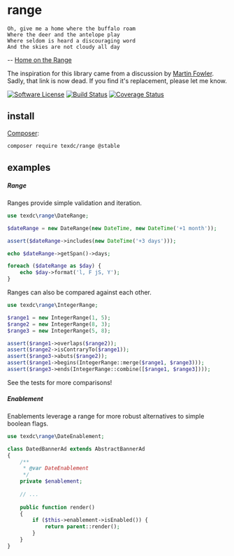 range
=====
```
Oh, give me a home where the buffalo roam
Where the deer and the antelope play
Where seldom is heard a discouraging word
And the skies are not cloudy all day
```
-- [Home on the Range](http://en.wikipedia.org/wiki/Home_on_the_Range)

The inspiration for this library came from a discussion by [Martin Fowler](http://www.martinfowler.com/ap2/range.html).
Sadly, that link is now dead.  If you find it's replacement, please let me know.

[![Software License](https://img.shields.io/badge/license-MIT-brightgreen.svg?style=flat-square)](LICENSE)
[![Build Status](https://img.shields.io/travis/texdc/range/master.svg?style=flat-square)](https://travis-ci.org/texdc/range)
[![Coverage Status](http://img.shields.io/coveralls/texdc/range.svg?style=flat-square)](http://img.shields.io/coveralls/texdc/range.svg)

install
-------
[Composer](https://getcomposer.org):
```sh
composer require texdc/range @stable
```

examples
--------
##### Range
Ranges provide simple validation and iteration.
```php
use texdc\range\DateRange;

$dateRange = new DateRange(new DateTime, new DateTime('+1 month'));

assert($dateRange->includes(new DateTime('+3 days')));

echo $dateRange->getSpan()->days;

foreach ($dateRange as $day) {
    echo $day->format('l, F jS, Y');
}
```

Ranges can also be compared against each other.
```php
use texdc\range\IntegerRange;

$range1 = new IntegerRange(1, 5);
$range2 = new IntegerRange(8, 3);
$range3 = new IntegerRange(5, 8);

assert($range1->overlaps($range2));
assert($range2->isContraryTo($range1));
assert($range3->abuts($range2));
assert($range1->begins(IntegerRange::merge($range1, $range3)));
assert($range3->ends(IntegerRange::combine([$range1, $range3])));
```
See the tests for more comparisons!

##### Enablement
Enablements leverage a range for more robust alternatives to simple boolean flags.
```php
use texdc\range\DateEnablement;

class DatedBannerAd extends AbstractBannerAd
{
    /**
     * @var DateEnablement
     */
    private $enablement;
    
    // ...
    
    public function render()
    {
        if ($this->enablement->isEnabled()) {
            return parent::render();
        }
    }
}
```

